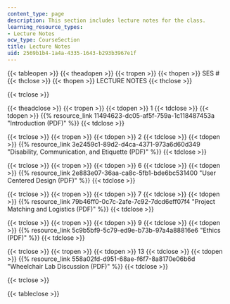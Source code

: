 ```yaml
---
content_type: page
description: This section includes lecture notes for the class.
learning_resource_types:
- Lecture Notes
ocw_type: CourseSection
title: Lecture Notes
uid: 2569b1b4-1a4a-4335-1643-b293b3967e1f
---
```


{{< tableopen >}}
{{< theadopen >}}
{{< tropen >}}
{{< thopen >}}
SES #
{{< thclose >}}
{{< thopen >}}
LECTURE NOTES
{{< thclose >}}

{{< trclose >}}

{{< theadclose >}}
{{< tropen >}}
{{< tdopen >}}
1
{{< tdclose >}}
{{< tdopen >}}
{{% resource_link 11494623-dc05-af5f-759a-1c118487453a "Introduction (PDF)" %}}
{{< tdclose >}}

{{< trclose >}}
{{< tropen >}}
{{< tdopen >}}
2
{{< tdclose >}}
{{< tdopen >}}
{{% resource_link 3e2459c1-89d2-d4ca-4371-973a6d60d349 "Disability, Communication, and Etiquette (PDF)" %}}
{{< tdclose >}}

{{< trclose >}}
{{< tropen >}}
{{< tdopen >}}
6
{{< tdclose >}}
{{< tdopen >}}
{{% resource_link 2e883e07-36aa-ca8c-5fb1-bde6bc531400 "User Centered Design (PDF)" %}}
{{< tdclose >}}

{{< trclose >}}
{{< tropen >}}
{{< tdopen >}}
7
{{< tdclose >}}
{{< tdopen >}}
{{% resource_link 79b46ff0-0c7c-2afe-7c92-7dcd6eff07f4 "Project Matching and Logistics (PDF)" %}}
{{< tdclose >}}

{{< trclose >}}
{{< tropen >}}
{{< tdopen >}}
9
{{< tdclose >}}
{{< tdopen >}}
{{% resource_link 5c9b5bf9-5c79-ed9e-b73b-97a4a88816e6 "Ethics (PDF)" %}}
{{< tdclose >}}

{{< trclose >}}
{{< tropen >}}
{{< tdopen >}}
13
{{< tdclose >}}
{{< tdopen >}}
{{% resource_link 558a02fd-d951-68ae-f6f7-8a8170e06b6d "Wheelchair Lab Discussion (PDF)" %}}
{{< tdclose >}}

{{< trclose >}}

{{< tableclose >}}